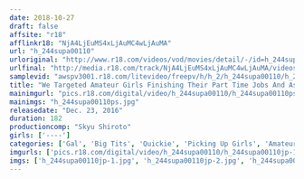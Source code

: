 ```yaml
---
date: 2018-10-27
draft: false
affsite: "r18"
afflinkr18: "NjA4LjEuMS4xLjAuMC4wLjAuMA"
url: "h_244supa00110"
urloriginal: "http://www.r18.com/videos/vod/movies/detail/-/id=h_244supa00110"
urlfinal: "http://media.r18.com/track/NjA4LjEuMS4xLjAuMC4wLjAuMA/videos/vod/movies/detail/-/id=h_244supa00110"
samplevid: "awspv3001.r18.com/litevideo/freepv/h/h_2/h_244supa00110/h_244supa00110_dmb_w.mp4"
title: "We Targeted Amateur Girls Finishing Their Part Time Jobs And Asked Them, 'How About Working Another Job?' And Since They Came Along We Fucked Them Raw"
mainimgurl: "pics.r18.com/digital/video/h_244supa00110/h_244supa00110ps.jpg"
mainimgs: "h_244supa00110ps.jpg"
releasedate: "Dec. 23, 2016"
duration: 182
productioncomp: "Skyu Shiroto"
girls: ['----']
categories: ['Gal', 'Big Tits', 'Quickie', 'Picking Up Girls', 'Amateur', 'Creampie', 'Hi-Def']
imgurls: ['pics.r18.com/digital/video/h_244supa00110/h_244supa00110jp-1.jpg', 'pics.r18.com/digital/video/h_244supa00110/h_244supa00110jp-2.jpg', 'pics.r18.com/digital/video/h_244supa00110/h_244supa00110jp-3.jpg', 'pics.r18.com/digital/video/h_244supa00110/h_244supa00110jp-4.jpg', 'pics.r18.com/digital/video/h_244supa00110/h_244supa00110jp-5.jpg', 'pics.r18.com/digital/video/h_244supa00110/h_244supa00110jp-6.jpg', 'pics.r18.com/digital/video/h_244supa00110/h_244supa00110jp-7.jpg', 'pics.r18.com/digital/video/h_244supa00110/h_244supa00110jp-8.jpg', 'pics.r18.com/digital/video/h_244supa00110/h_244supa00110jp-9.jpg', 'pics.r18.com/digital/video/h_244supa00110/h_244supa00110jp-10.jpg', 'pics.r18.com/digital/video/h_244supa00110/h_244supa00110jp-11.jpg', 'pics.r18.com/digital/video/h_244supa00110/h_244supa00110jp-12.jpg', 'pics.r18.com/digital/video/h_244supa00110/h_244supa00110jp-13.jpg', 'pics.r18.com/digital/video/h_244supa00110/h_244supa00110jp-14.jpg', 'pics.r18.com/digital/video/h_244supa00110/h_244supa00110jp-15.jpg', 'pics.r18.com/digital/video/h_244supa00110/h_244supa00110jp-16.jpg', 'pics.r18.com/digital/video/h_244supa00110/h_244supa00110jp-17.jpg', 'pics.r18.com/digital/video/h_244supa00110/h_244supa00110jp-18.jpg', 'pics.r18.com/digital/video/h_244supa00110/h_244supa00110jp-19.jpg', 'pics.r18.com/digital/video/h_244supa00110/h_244supa00110jp-20.jpg']
imgs: ['h_244supa00110jp-1.jpg', 'h_244supa00110jp-2.jpg', 'h_244supa00110jp-3.jpg', 'h_244supa00110jp-4.jpg', 'h_244supa00110jp-5.jpg', 'h_244supa00110jp-6.jpg', 'h_244supa00110jp-7.jpg', 'h_244supa00110jp-8.jpg', 'h_244supa00110jp-9.jpg', 'h_244supa00110jp-10.jpg', 'h_244supa00110jp-11.jpg', 'h_244supa00110jp-12.jpg', 'h_244supa00110jp-13.jpg', 'h_244supa00110jp-14.jpg', 'h_244supa00110jp-15.jpg', 'h_244supa00110jp-16.jpg', 'h_244supa00110jp-17.jpg', 'h_244supa00110jp-18.jpg', 'h_244supa00110jp-19.jpg', 'h_244supa00110jp-20.jpg']
---
```

